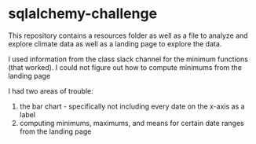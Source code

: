 # sqlalchemy-challenge
This repository contains a resources folder as well as a file to analyze and explore climate data as well as a landing page to explore the data.

I used information from the class slack channel for the minimum functions (that worked). I could not figure out how to compute minimums from the landing page

I had two areas of trouble:
1. the bar chart - specifically not including every date on the x-axis as a label
2. computing minimums, maximums, and means for certain date ranges from the landing page
